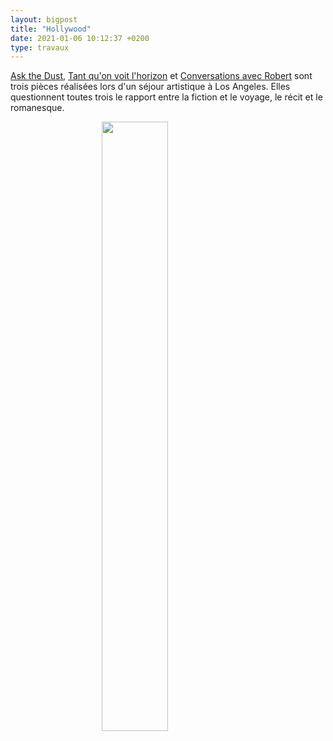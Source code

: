 ```yaml
---
layout: bigpost
title: "Hollywood"
date: 2021-01-06 10:12:37 +0200
type: travaux
---
```

[Ask the Dust](/ask-the-dust/), [Tant qu'on voit l'horizon](/schemasla/) et [Conversations avec Robert](/robert/) sont trois pièces réalisées lors d'un séjour artistique à Los Angeles. Elles questionnent toutes trois le rapport entre la fiction et le voyage, le récit et le romanesque.

<figure><img class="photosintros" style="width:50%; margin-left:25%;" src="{{site.baseurl}}/imgs/laintro.gif" /></figure>
